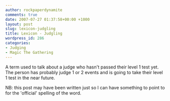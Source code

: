 ```yaml
---
author: rockpaperdynamite
comments: true
date: 2007-07-27 01:37:58+00:00 +1000
layout: post
slug: lexicon-judgling
title: Lexicon - Judgling
wordpress_id: 286
categories:
- Judging
- Magic The Gathering
---
```


A term used to talk about a judge who hasn't passed their level 1 test yet. The person has probably judge 1 or 2 events and is going to take their level 1 test in the near future.

NB: this post may have been written just so I can have something to point to for the 'official' spelling of the word.
